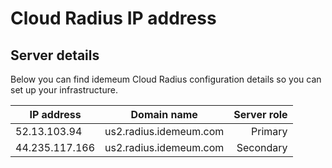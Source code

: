 # Cloud Radius IP address

## Server details

Below you can find idemeum Cloud Radius configuration details so you can set up your infrastructure.

| IP address| Domain name| Server role|
| ------------- |:-------------:| -----------:|
| 52.13.103.94 | us2.radius.idemeum.com | Primary |
| 44.235.117.166 | us2.radius.idemeum.com | Secondary |
